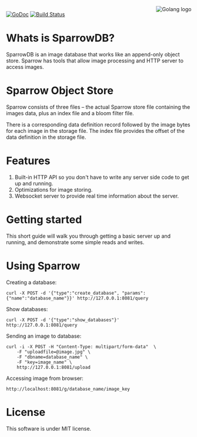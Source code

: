 <img src="http://golang.org/doc/gopher/frontpage.png" alt="Golang logo" align="right"/>

[![GoDoc](https://godoc.org/github.com/SparrowDb/sparrowdb?status.svg)](https://godoc.org/github.com/SparrowDb/sparrowdb)
[![Build Status](https://travis-ci.org/SparrowDb/sparrowdb.svg?branch=master)](https://travis-ci.org/SparrowDb/sparrowdb)

﻿﻿Whats is SparrowDB?
====================
SparrowDB is an image database that works like an append-only object store. Sparrow has tools that allow image processing and HTTP server to access images.


Sparrow Object Store
====================
Sparrow consists of three files – the actual Sparrow store file containing the images data, plus an index file and a bloom filter file.

There is a corresponding data definition record followed by the image bytes for each image in the storage file. The index file provides the offset of the data definition in the storage file.


Features
====================
1. Built-in HTTP API so you don't have to write any server side code to get up and running.
2. Optimizations for image storing.
3. Websocket server to provide real time information about the server.


Getting started
====================
This short guide will walk you through getting a basic server up and running, and demonstrate some simple reads and writes.



Using Sparrow
====================
Creating a database:
	
	curl -X POST -d '{"type":"create_database", "params":{"name":"database_name"}}' http://127.0.0.1:8081/query

Show databases:

    curl -X POST -d '{"type":"show_databases"}' http://127.0.0.1:8081/query


Sending an image to database:

	curl -i -X POST -H "Content-Type: multipart/form-data"  \
        -F "uploadfile=@image.jpg" \
        -F "dbname=database_name" \
        -F "key=image_name" \
        http://127.0.0.1:8081/upload


Accessing image from browser:
	
	http://localhost:8081/g/database_name/image_key

License
====================
This software is under MIT license.
